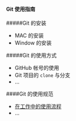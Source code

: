 #### Git 使用指南

#####Git 的安装  
* MAC 的安装  
* Window 的安装
  
#####Git 的使用方式  
* GitHub 帐号的使用   
* Git 项目的 `clone` 与分支
* ...
   
####Git 的使用规范
* [在工作中的使用流程][workflow]
* ...

[workflow]:https://github.com/cjiayi/git-guides/blob/master/git-work-flow.md